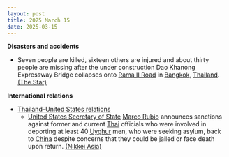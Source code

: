```yaml
---
layout: post
title: 2025 March 15
date: 2025-03-15
---
```



**Disasters and accidents**

* Seven people are killed, sixteen others are injured and about thirty people are missing after the under construction Dao Khanong Expressway Bridge collapses onto [Rama II Road](https://en.wikipedia.org/wiki/Rama_II_Road "Rama II Road") in [Bangkok](https://en.wikipedia.org/wiki/Bangkok "Bangkok"), [Thailand](https://en.wikipedia.org/wiki/Thailand "Thailand"). [(The Star)](https://www.thestar.com.my/aseanplus/aseanplus-news/2025/03/15/seven-killed-as-bangkok039s-dao-khanong-expressway-bridge-collapses-on-rama-ii-road)

**International relations**

* [Thailand–United States relations](https://en.wikipedia.org/wiki/Thailand%E2%80%93United_States_relations "Thailand–United States relations")
  + [United States Secretary of State](https://en.wikipedia.org/wiki/United_States_Secretary_of_State "United States Secretary of State") [Marco Rubio](https://en.wikipedia.org/wiki/Marco_Rubio "Marco Rubio") announces sanctions against former and current [Thai](https://en.wikipedia.org/wiki/Thailand "Thailand") officials who were involved in deporting at least 40 [Uyghur](https://en.wikipedia.org/wiki/Uyghurs "Uyghurs") men, who were seeking asylum, back to [China](https://en.wikipedia.org/wiki/China "China") despite concerns that they could be jailed or face death upon return. [(Nikkei Asia)](https://asia.nikkei.com/Politics/International-relations/U.S.-hits-Thai-officials-with-visa-sanctions-over-deporting-Uyghurs-to-China)
